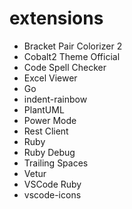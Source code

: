 # extensions
- Bracket Pair Colorizer 2
- Cobalt2 Theme Official
- Code Spell Checker
- Excel Viewer
- Go
- indent-rainbow
- PlantUML
- Power Mode
- Rest Client
- Ruby
- Ruby Debug
- Trailing Spaces
- Vetur
- VSCode Ruby
- vscode-icons
